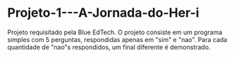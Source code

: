 # Projeto-1---A-Jornada-do-Her-i
Projeto requisitado pela Blue EdTech. O projeto consiste em um programa simples com 5 perguntas, respondidas apenas em "sim" e "nao". Para cada quantidade de "nao"s respondidos, um final diferente é demonstrado.
